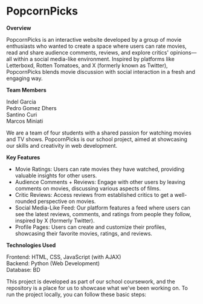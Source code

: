 # PopcornPicks
__Overview__

PopcornPicks is an interactive website developed by a group of movie enthusiasts who wanted to create a space where users can rate movies, read and share audience comments, reviews, and explore critics' opinions—all within a social media-like environment. Inspired by platforms like Letterboxd, Rotten Tomatoes, and X (formerly known as Twitter), PopcornPicks blends movie discussion with social interaction in a fresh and engaging way.

__Team Members__ 

Indel Garcia<br>
Pedro Gomez Dhers<br>
Santino Curi<br>
Marcos Miniati

We are a team of four students with a shared passion for watching movies and TV shows. PopcornPicks is our school project, aimed at showcasing our skills and creativity in web development.

__Key Features__

- Movie Ratings: Users can rate movies they have watched, providing valuable insights for other users.
- Audience Comments + Reviews: Engage with other users by leaving comments on movies, discussing various aspects of films.
- Critic Reviews: Access reviews from established critics to get a well-rounded perspective on movies.
- Social Media-Like Feed: Our platform features a feed where users can see the latest reviews, comments, and ratings from people they follow, inspired by X (formerly Twitter).
- Profile Pages: Users can create and customize their profiles, showcasing their favorite movies, ratings, and reviews.

__Technologies Used__

Frontend: HTML, CSS, JavaScript (with AJAX) <br>
Backend: Python (Web Development) <br>
Database: BD

This project is developed as part of our school coursework, and the repository is a place for us to showcase what we’ve been working on. To run the project locally, you can follow these basic steps:

